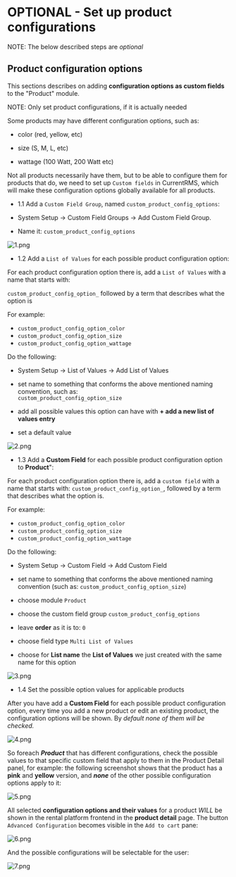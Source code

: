 # OPTIONAL - Set up product configurations

NOTE: The below described steps are _optional_

## Product configuration options 

This sections describes on adding **configuration options as custom fields** to the "Product" module.

NOTE: Only set product configurations, if it is actually needed

Some products may have different configuration options, such as:

* color (red, yellow, etc)

* size (S, M, L, etc)

* wattage (100 Watt, 200 Watt etc)

Not all products necessarily have them, but to be able to configure them for products that do, we need to set up `Custom fields` in CurrentRMS, which will make these configuration options globally available for all products.

* 1.1 Add a `Custom Field Group`, named `custom_product_config_options`:

- System Setup -> Custom Field Groups -> Add Custom Field Group.

-  Name it: `custom_product_config_options`

![1.png](https://bitbucket.org/repo/qEd965M/images/2230219713-1.png)

* 1.2 Add a `List of Values` for each possible product configuration option:

For each product configuration option there is, add a `List of Values` with a name that starts with: 

```custom_product_config_option_``` followed by a term that describes what the option is

For example: 

- `custom_product_config_option_color` 
- `custom_product_config_option_size`
- `custom_product_config_option_wattage` 

Do the following:

- System Setup -> List of Values -> Add List of Values

- set name to something that conforms the above mentioned naming convention, such as:   
      `custom_product_config_option_size`

- add all possible values this option can have with **+ add a new list of values entry**

- set a default value

![2.png](https://bitbucket.org/repo/qEd965M/images/531879093-2.png)

* 1.3 Add a **Custom Field** for each possible product configuration option to **Product**":

For each product configuration option there is, add a `custom field` with a name that starts with:  `custom_product_config_option_`, followed by a term that describes what the option is. 

For example: 

- `custom_product_config_option_color`
- `custom_product_config_option_size`
- `custom_product_config_option_wattage` 

Do the following:

- System Setup -> Custom Field -> Add Custom Field

- set name to something that conforms the above mentioned naming convention (such as: `custom_product_config_option_size`)

- choose module `Product`
- choose the custom field group `custom_product_config_options`
- leave **order** as it is to: `0`
- choose field type `Multi List of Values`
- choose for **List name** the **List of Values** we just created with the same name for this option

![3.png](https://bitbucket.org/repo/qEd965M/images/179181507-3.png)

* 1.4 Set the possible option values for applicable products

After you have add a **Custom Field** for each possible product configuration option, every time you add a new product or edit an existing product, the configuration options will be shown. By _default none of them will be checked._

![4.png](https://bitbucket.org/repo/qEd965M/images/2022924038-4.png)

So foreach ***Product*** that has different configurations, check the possible values to that specific custom field that apply to them in the Product Detail panel, for example: the following screenshot shows that the product has a **pink** and **yellow** version, and ***none*** of the other possible configuration options apply to it:

![5.png](https://bitbucket.org/repo/qEd965M/images/1699072459-5.png)

All selected **configuration options and their values** for a product _WILL_ be shown in the rental platform frontend in the **product detail** page. The button `Advanced Configuration` becomes visible in the `Add to cart` pane:

![6.png](https://bitbucket.org/repo/qEd965M/images/3428544830-6.png)

And the possible configurations will be selectable for the user:

![7.png](https://bitbucket.org/repo/qEd965M/images/3019550241-7.png)